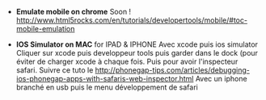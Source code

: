 * **Emulate mobile on chrome** Soon !   
http://www.html5rocks.com/en/tutorials/developertools/mobile/#toc-mobile-emulation

* **IOS Simulator on MAC** for IPAD & IPHONE
Avec xcode puis ios simulator Cliquer sur xcode puis developpeur tools 
puis garder dans le dock (pour éviter de charger xcode à chaque fois. Puis pour avoir l'inspecteur safari. 
Suivre ce tuto 
le http://phonegap-tips.com/articles/debugging-ios-phonegap-apps-with-safaris-web-inspector.html
Avec un iphone branché en usb puis le menu développement de safari

